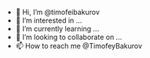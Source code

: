 - 👋 Hi, I’m @timofeibakurov
- 👀 I’m interested in ...
- 🌱 I’m currently learning ...
- 💞️ I’m looking to collaborate on ...
- 📫 How to reach me @TimofeyBakurov

<!---
timofeibakurov/timofeibakurov is a ✨ special ✨ repository because its `README.md` (this file) appears on your GitHub profile.
You can click the Preview link to take a look at your changes.
--->
